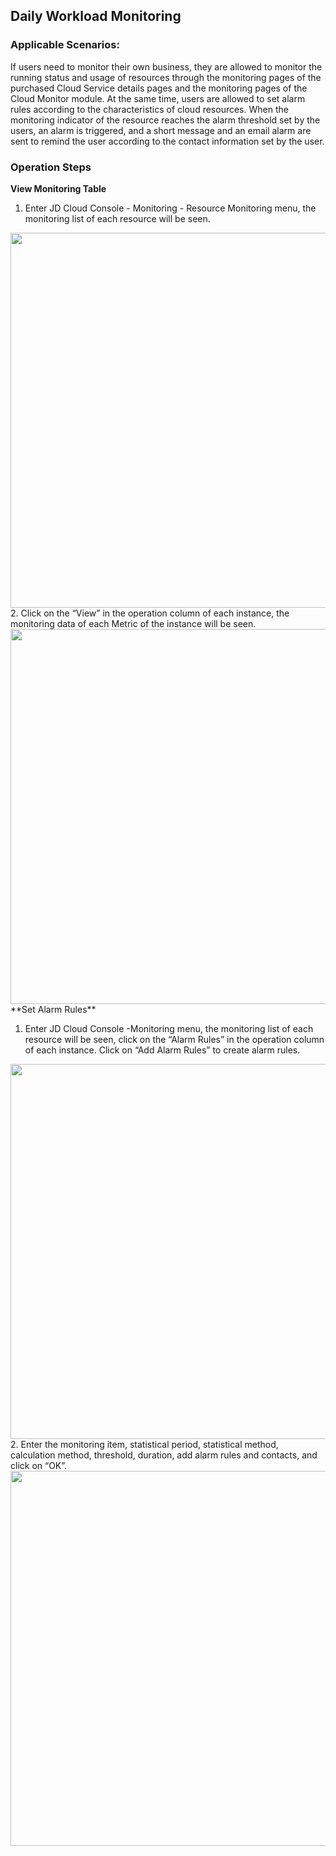 ## Daily Workload Monitoring
### Applicable Scenarios:
If users need to monitor their own business, they are allowed to monitor the running status and usage of resources through the monitoring pages of the purchased Cloud Service details pages and the monitoring pages of the Cloud Monitor module. At the same time, users are allowed to set alarm rules according to the characteristics of cloud resources. When the monitoring indicator of the resource reaches the alarm threshold set by the users, an alarm is triggered, and a short message and an email alarm are sent to remind the user according to the contact information set by the user.
### Operation Steps
**View Monitoring Table**

1. Enter JD Cloud Console - Monitoring - Resource Monitoring menu, the monitoring list of each resource will be seen.
<img src="https://raw.githubusercontent.com/jdcloudcom/en/Monitoring/image/Cloud-Monitor/Best-Practices/Best-Practices-04.png" width="600" align=center />
2. Click on the “View” in the operation column of each instance, the monitoring data of each Metric of the instance will be seen.
<img src="https://raw.githubusercontent.com/jdcloudcom/en/Monitoring/image/Cloud-Monitor/Best-Practices/Best-Practices-05.png" width="600" align=center />
**Set Alarm Rules**

1. Enter JD Cloud Console -Monitoring menu, the monitoring list of each resource will be seen, click on the “Alarm Rules” in the operation column of each instance. Click on “Add Alarm Rules” to create alarm rules.
<img src="https://raw.githubusercontent.com/jdcloudcom/en/Monitoring/image/Cloud-Monitor/Best-Practices/Best-Practices-06.png" width="600" align=center />
2. Enter the monitoring item, statistical period, statistical method, calculation method, threshold, duration, add alarm rules and contacts, and click on “OK”.
<img src="https://raw.githubusercontent.com/jdcloudcom/en/Monitoring/image/Cloud-Monitor/Best-Practices/Best-Practices-07.png" width="600" align=center />
